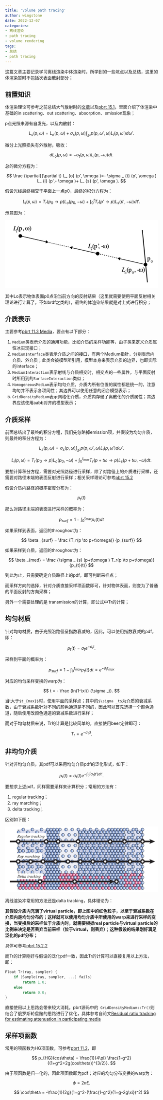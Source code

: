 ```yaml
---
title: 'volume path tracing'
author: wingstone
date: 2022-12-07
categories:
- 离线渲染
- path tracing
- volume rendering
tags: 
- 总结
- path tracing
---
```


这篇文章主要记录学习离线渲染中体渲染时，所学到的一些坑点以及总结，这里的体渲染暂时不包括次表面散射部分；
<!--more-->

## 前置知识

体渲染理论可参考之前总结大气散射时的[文章](/content/posts/2022-08-12-physically_based_atmosphere_scattering/)以及[pbrt 15.1](https://pbr-book.org/3ed-2018/Light_Transport_II_Volume_Rendering/The_Equation_of_Transfer)，里面介绍了体渲染中基础的in scattering、out scattering、absorption、emission现象；

p点光照来源有自发光，以及内散射：

$$
  L_ {s} (p, \omega )= L_ {e} (p, \omega )+ \sigma _ {s} (p, \omega ) \int _ {_ {S^2}} p(p, \omega ', \omega ) L_ {i} (p, \omega ')d \omega '.
$$

微分上光照损失有外散射，吸收：

$$
  dL_ {o} (p, \omega )= - \sigma _ {t} (p, \omega ) L_ {i} (p, -\omega)dt.
$$

总的微分方程为：

$$
 \frac {\partial}{\partial t} L_ {o} (p', \omega )=- \sigma _ {t} (p', \omega ) L_ {i} (p',- \omega )+ L_ {s} (p', \omega ).
$$

假设光线最终相交于平面上一点p0，最终的积分方程为：

$$
  L_ {i} (p, \omega )= T_ {r} (p_0 \to p)L_{o}(p_0, - \omega )+ \int _0 ^t T_r(p' \to p) L_ {s} (p', -\omega)dt'.
$$

示意图为：

![light_trans](light_trans.png)

其中Lo表示物体表面p0点沿当前方向的反射结果（这里就需要使用平面反射相关理论进行计算了，不如brdf之类的），最终的体渲染结果就是对上式进行积分；

## 介质表示

主要参考[pbrt 11.3 Media](https://pbr-book.org/3ed-2018/Volume_Scattering/Media#)，要点有以下部分：

1. `Medium`类表示介质的通用功能，比如介质的采样功能等，由子类来定义介质属性冰实现接口；
2. `MediumInterface`类表示介质之间的接口，有两个Medium指针，分别表示内介质、外介质；此类会被模型所引用，模型本身来表示介质的边界，也即实际的interface；
3. `MediumInteraction`表示射线与介质相交时，相交点的一些属性，与平面反射时所用到的`SurfaceInteraction`类似；
4. `HomogeneousMedium`表示均匀介质，介质内所有位置的属性都是统一的，注意均匀并不表示各项同性；其边界可以使用任意的闭合模型表示；
5. `GridDensityMedium`表示网格化介质，介质内存储了离散化的介质属性；其边界应该使用aabb对齐的模型表示；

## 介质采样

前面总结出了最终的积分方程，我们先忽略掉emission项，并假设为均匀介质，则最终的积分方程为：

$$
  L_ {s} (p, \omega )= \sigma _ {s} (p, \omega ) \int _ {_ {S^2}} p(p, \omega ', \omega ) L_ {i} (p, \omega ')d \omega '.
$$

$$
  L_ {i} (p, \omega )= T_ {r} (p_0 \to p)L_{o}(p_0, - \omega )+ \int _0 ^{t_{max}} T_r(p+t\omega \to p) L_ {s} (p+t\omega, -\omega)dt.
$$

要想计算积分方程，需要对光照路径进行采样，除了对路径上的介质进行采样，还需要对路径末端的表面反射进行采样；相关采样理论可参考[pbrt 15.2](https://pbr-book.org/3ed-2018/Light_Transport_II_Volume_Rendering/Sampling_Volume_Scattering)

假设介质内路径的概率密度分布为：

$$
p_t(t)
$$

那么对路径末端的表面进行采样的概率为：

$$
p_{surf} = 1 - \int _0 ^{t_{max}} p_t(t) dt
$$

如果采样到表面，返回的throughout为：

$$
\beta _{surf} = \frac {T_r(p \to p+t\omega)} {p_{surf}}
$$

如果采样到介质，返回的throughout为：

$$
\beta _{med} = \frac {\sigma _ {s} (p+t\omega ) T_r(p \to p+t\omega)} {p_{t}(t)}
$$

到此为止，只需要确定介质路径上的pdf，即可判断采样点；

而采样方向的选择，针对介质直接采样项函数即可，针对物体表面，则变为了普通的平面反射的方向采样；

另外一个需要处理的是 transmission的计算，即公式中Tr的计算；

## 均匀材质

针对均匀材质，由于光照沿路径呈指数衰减的，因此，可以使用指数衰减的pdf，即：

$$
p_t(t) = \sigma _t e^{-\sigma _t t}.
$$

采样到平面的概率为：

$$
p_{surf} = 1 - \int _0 ^{t_{max}} p_t(t) dt = e^{-\sigma_t t_{max}}
$$

对应的均匀采样变换的warp为：

$$
t = - \frac {ln(1-\xi)} {\sigma _t}.
$$

当t大于`$t_{max}$`时，使用平面的采样点；其中的`$\sigma _t$`为介质的衰减系数，由于衰减系数针对不同的颜色通道是不同的，因此可以首先选择一个颜色通道，随后使用改颜色通道的衰减系数进行采样；

而对于均匀材质来说，Tr的计算是比较简单的，直接使用beer定律即可：

$$
T_r = e^{- \sigma _t d}.
$$

## 非均匀介质

针对非均匀介质，其pdf可以采用均匀介质pdf的泛化形式，如下：

$$
p_t(t) = \sigma _t(t) e^{-\int _0 ^t \sigma _t (t') dt'}.
$$

要想求上述pdf，同样需要采样来计算积分；常用的方法有：

1. regular tracking；
2. ray marching；
3. delta tracking；

区别如下图：

![](inta.png)

离线渲染冲常用的方法还是dalta tracking，具体理论为：

**其假设介质内充满了virtual particle，即上图中的红色粒子，以至于衰减系数在介质内是均匀分布的；这样就可以使用均匀介质中所使用的warp来进行采样的变换，当变换后的采样位于介质内时，就需要根据real particle与virtual particle的比例来决定是否丢弃当前采样（位于virtual，则丢弃）；这种假设的结果刚好满足泛化的pdf分布；**

具体可参考[pbrt 15.2.2](https://pbr-book.org/3ed-2018/Light_Transport_II_Volume_Rendering/Sampling_Volume_Scattering#HeterogeneousMedium)

而Tr的计算刚好与假设的泛化pdf一致，因此Tr的计算可以直接复用以上方法，即：

```c++
Float Tr(ray, sampler) {
    if (Sample(ray, sampler, ...) fails)
        return 1.0;
    else
        return 0.0;
}
```
直接使用以上思路会带来较大消耗，pbrt源码中的` GridDensityMedium::Tr()`则结合了俄罗斯轮盘赌的思路进行了优化，具体参考自论文[Residual ratio tracking for estimating attenuation in participating media](https://cs.dartmouth.edu/wjarosz/publications/novak14residual.html)

## 采样项函数

常用的项函数为HG项函数，可参考[pbrt 11.2](https://pbr-book.org/3ed-2018/Volume_Scattering/Phase_Functions)，即

$$
p_{HG}(cos\theta) = \frac{1}{4\pi} \frac{1-g^2}{(1+g^2+2g(cos\theta))^{3/2}}.
$$

由于项函数是归一化的，因此项函数即为pdf；对应的均匀分布变换的warp为：

$$
\phi = 2\pi\xi.
$$

$$
\cos\theta = -\frac{1}{2g}(1+g^2-(\frac{1-g^2}{1+g-2g\xi})^2)
$$
